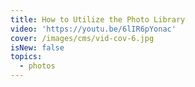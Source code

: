 ```yaml
---
title: How to Utilize the Photo Library
video: 'https://youtu.be/6lIR6pYonac'
cover: /images/cms/vid-cov-6.jpg
isNew: false
topics:
  - photos
---
```

